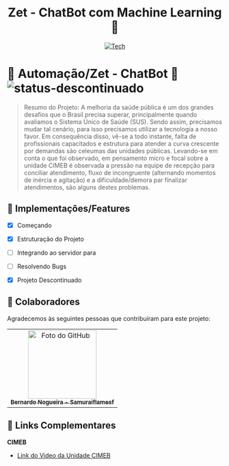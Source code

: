 <div align="center">
  
# Zet - ChatBot com Machine Learning 🤖
[![Tech](https://skillicons.dev/icons?i=html,css,js)](https://skillicons.dev)

</div>

# 📄 Automação/Zet - ChatBot 🤖 ![status-descontinuado](https://user-images.githubusercontent.com/62897976/185768580-1dcbe992-a35c-4f36-8b2b-14d469203d02.svg)

> Resumo do Projeto: A melhoria da saúde pública é um dos grandes desafios que o Brasil precisa superar, principalmente quando avaliamos o Sistema Único de Saúde (SUS). Sendo assim, precisamos mudar tal cenário, para isso precisamos utilizar a tecnologia a nosso favor. Em consequência disso, vê-se a todo instante, falta de profissionais capacitados e estrutura para atender a curva crescente por demandas são celeumas das unidades públicas. Levando-se em conta o que foi observado, em pensamento micro e focal sobre a unidade CIMEB é observada a pressão na equipe de recepção para conciliar atendimento, fluxo de incongruente (alternando momentos de inércia e agitação) e a dificuldade/demora par finalizar atendimentos, são alguns destes problemas.

## 🎯 Implementações/Features  

 - [x] Começando 
 - [x] Estruturação do Projeto
 - [ ] Integrando ao servidor para 
 - [ ] Resolvendo Bugs
 - [x] Projeto Descontinuado

  
## 🤝 Colaboradores

Agradecemos às seguintes pessoas que contribuíram para este projeto:

<table>
  <tr>
    <td align="center">
      <a href="#">
        <img src="https://avatars.githubusercontent.com/u/62897976?s=400&u=afa8e717adda64a162c125cbbbcdfa187b86348a&v=4" width="160px;" alt="Foto do GitHub"/><br>
        <sub>
          <b>
          Bernardo Nogueira - Samuraiflamesf
          </b>
        </sub>
      </a>
    </td>
  </tr>
</table>

## 📕 Links Complementares
**CIMEB**
- [Link do Video da Unidade CIMEB](https://www.facebook.com/fabiovboas/videos/cimeb/717540495779831/)
